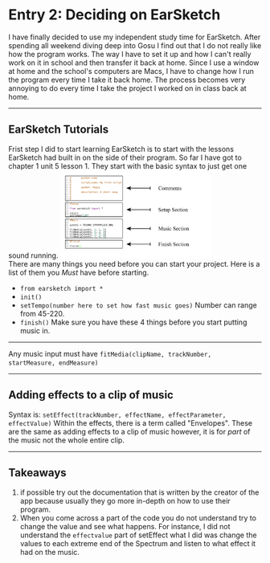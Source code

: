 # Entry 2: Deciding on EarSketch
I have finally decided to use my independent study time for EarSketch. After spending all weekend diving deep into Gosu I find out that I do not really like
how the program works. The way I have to set it up and how I can't really work on it in school and then transfer it back at home. Since I use a window at home and the school's computers are Macs, I have to change how I run the program every time I take it back home. The process becomes very annoying to do 
every time I take the project I worked on in class back at home.
___
## EarSketch Tutorials
Frist step I did to start learning EarSketch is to start with the lessons EarSketch had built in on the side of their program. So far I have got to chapter 1 unit 5 lesson 1. They start with the basic syntax to just get one sound running.
<img src="../images/ear.png" style="width: 300px;" /> <br>
There are many things you need before you can start your project. Here is a list of them you *Must* have before starting.
* ``from earsketch import *``
* ``init()``
* ``setTempo(number here to set how fast music goes)`` Number can range from 45-220.
* ``finish()``
Make sure you have these 4 things before you start putting music in.
___
Any music input must have ``fitMedia(clipName, trackNumber, startMeasure, endMeasure)``
___
## Adding effects to a clip of music
Syntax is: ``setEffect(trackNumber, effectName, effectParameter, effectValue)``
Within the effects, there is a term called "Envelopes". These are the same as adding effects to a clip of music however, it is for *part* of the music not the whole entire
clip.
___
## Takeaways
1. if possible try out the documentation that is written by the creator of the app because usually they go more in-depth on how to use their program.
2. When you come across a part of the code you do not understand try to change the value and see what happens. For instance, I did not understand the ``effectvalue`` part of setEffect 
what I did was change the values to each extreme end of the Spectrum and listen to what effect it had on the music.
